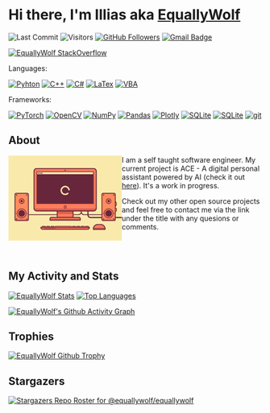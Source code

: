 # Hi there, I'm Illias aka [EquallyWolf](https://github.com/equallywolf)

![Last Commit](https://img.shields.io/github/last-commit/EquallyWolf/EquallyWolf) ![Visitors](https://visitor-badge.glitch.me/badge?page_id=EquallyWolf.EquallyWolf) [![GitHub Followers](https://img.shields.io/github/followers/equallywolf.svg?style=social&label=Follow&maxAge=2592000)](https://github.com/equallywolf?tab=followers) [![Gmail Badge](https://img.shields.io/badge/Gmail-shaiebilly%40gmail.com-c14438?style=social&logo=gmail)](mailto:shaiebilly@gmail.com)

[![EquallyWolf StackOverflow](https://readme-components.vercel.app/api?component=stackoverflow&stackoverflowid=10468535&theme=dark)](https://stackoverflow.com/users/10468535/equallywolf)

Languages:

[![Pyhton](https://img.shields.io/badge/python-%2314354C.svg?style=for-the-badge&logo=python&logoColor=white)](https://www.python.org/) [![C++](https://img.shields.io/badge/c++-%2300599C.svg?style=for-the-badge&logo=c%2B%2B&logoColor=white)](https://isocpp.org/) [![C#](https://img.shields.io/badge/c%23-%23239120.svg?style=for-the-badge&logo=c-sharp&logoColor=white)](https://dotnet.microsoft.com/learn/csharp) [![LaTex](https://img.shields.io/badge/LaTeX-47A141?style=for-the-badge&logo=LaTeX&logoColor=white)](https://www.latex-project.org/) [![VBA](https://img.shields.io/badge/VBA-FFB900?style=for-the-badge&logo=VBA&logoColor=white)](https://docs.microsoft.com/en-us/office/vba/library-reference/concepts/getting-started-with-vba-in-office)

Frameworks:

[![PyTorch](https://img.shields.io/badge/PyTorch-EE4C2C?style=for-the-badge&logo=PyTorch&logoColor=white)](https://pytorch.org/) [![OpenCV](https://img.shields.io/badge/OpenCV-27338e?style=for-the-badge&logo=OpenCV&logoColor=white)](https://opencv.org/) [![NumPy](https://img.shields.io/badge/Numpy-777BB4?style=for-the-badge&logo=numpy&logoColor=white)](https://numpy.org/) [![Pandas](https://img.shields.io/badge/Pandas-2C2D72?style=for-the-badge&logo=pandas&logoColor=white)](https://pandas.pydata.org/) [![Plotly](https://img.shields.io/badge/Plotly-239120?style=for-the-badge&logo=plotly&logoColor=white)](https://plotly.com/) [![SQLite](https://img.shields.io/badge/SQLite-07405E?style=for-the-badge&logo=sqlite&logoColor=white)](https://www.sqlite.org/index.html) [![SQLite](https://img.shields.io/badge/MySQL-00000F?style=for-the-badge&logo=mysql&logoColor=white)](https://www.mysql.com/) [![git](https://img.shields.io/badge/Git-F05032?style=for-the-badge&logo=git&logoColor=white)](https://git-scm.com/)

## About

<img align="left" width="225" height="168.75" src="PC_Loading.gif">

I am a self taught software engineer. My current project is ACE - A digital personal assistant powered by AI (check it out [here](https://github.com/EquallyWolf/ACE/tree/master)). It's a work in progress.

Check out my other open source projects and feel free to contact me via the link under the title with any quesions or comments.

<br /><br />

## My Activity and Stats

[![EquallyWolf Stats](https://github-readme-stats.vercel.app/api?username=equallywolf&theme=dark&show_icons=true&count_private=true)](https://github.com/anuraghazra/github-readme-stats) [![Top Languages](https://github-readme-stats.vercel.app/api/top-langs/?username=EquallyWolf&theme=dark)](https://github.com/anuraghazra/github-readme-stats)

[![EquallyWolf's Github Activity Graph](https://activity-graph.herokuapp.com/graph?username=EquallyWolf&theme=xcode)](https://github.com/anuraghazra/github-readme-stats)

## Trophies
[![EquallyWolf Github Trophy](https://github-profile-trophy.vercel.app/?username=EquallyWolf&row=1&theme=onedark)](https://github.com/EquallyWolf/github-profile-trophy)

## Stargazers
[![Stargazers Repo Roster for @equallywolf/equallywolf](https://reporoster.com/stars/equallywolf/ACE&theme=dark)](https://github.com/equallywolf/equallywolf/stargazers)
